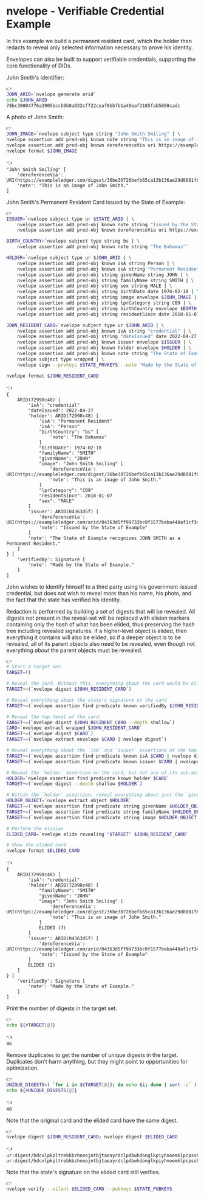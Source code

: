 # nvelope - Verifiable Credential Example

In this example we build a permanent resident card, which the holder then redacts to reveal only selected information necessary to prove his identity.

Envelopes can also be built to support verifiable credentials, supporting the core functionality of DIDs.

John Smith's identifier:

```bash
👉
JOHN_ARID=`nvelope generate arid`
echo $JOHN_ARID
78bc30004776a3905bccb9b8a032cf722ceaf0bbfb1a49eaf3185fab5808cadc
```

A photo of John Smith:

```bash
👉
JOHN_IMAGE=`nvelope subject type string "John Smith Smiling" | \
nvelope assertion add pred-obj known note string "This is an image of John Smith." | \
nvelope assertion add pred-obj known dereferenceVia uri https://exampleledger.com/digest/36be30726befb65ca13b136ae29d8081f64792c2702415eb60ad1c56ed33c999`
nvelope format $JOHN_IMAGE
```

```
👈
"John Smith Smiling" [
    'dereferenceVia': URI(https://exampleledger.com/digest/36be30726befb65ca13b136ae29d8081f64792c2702415eb60ad1c56ed33c999)
    'note': "This is an image of John Smith."
]
```

John Smith's Permanent Resident Card issued by the State of Example:

```bash
👉
ISSUER=`nvelope subject type ur $STATE_ARID | \
    nvelope assertion add pred-obj known note string "Issued by the State of Example" | \
    nvelope assertion add pred-obj known dereferenceVia uri https://exampleledger.com/arid/04363d5ff99733bc0f1577baba440af1cf344ad9e454fad9d128c00fef6505e8`

BIRTH_COUNTRY=`nvelope subject type string bs | \
    nvelope assertion add pred-obj known note string "The Bahamas"`

HOLDER=`nvelope subject type ur $JOHN_ARID | \
    nvelope assertion add pred-obj known isA string Person | \
    nvelope assertion add pred-obj known isA string "Permanent Resident" | \
    nvelope assertion add pred-obj string givenName string JOHN | \
    nvelope assertion add pred-obj string familyName string SMITH | \
    nvelope assertion add pred-obj string sex string MALE | \
    nvelope assertion add pred-obj string birthDate date 1974-02-18 | \
    nvelope assertion add pred-obj string image envelope $JOHN_IMAGE | \
    nvelope assertion add pred-obj string lprCategory string C09 | \
    nvelope assertion add pred-obj string birthCountry envelope $BIRTH_COUNTRY | \
    nvelope assertion add pred-obj string residentSince date 2018-01-07`

JOHN_RESIDENT_CARD=`nvelope subject type ur $JOHN_ARID | \
    nvelope assertion add pred-obj known isA string "credential" | \
    nvelope assertion add pred-obj string "dateIssued" date 2022-04-27 | \
    nvelope assertion add pred-obj known issuer envelope $ISSUER | \
    nvelope assertion add pred-obj known holder envelope $HOLDER | \
    nvelope assertion add pred-obj known note string "The State of Example recognizes JOHN SMITH as a Permanent Resident." | \
    nvelope subject type wrapped | \
    nvelope sign --prvkeys $STATE_PRVKEYS --note "Made by the State of Example."`

nvelope format $JOHN_RESIDENT_CARD
```

```
👈
{
    ARID(72998c48) [
        'isA': "credential"
        "dateIssued": 2022-04-27
        'holder': ARID(72998c48) [
            'isA': "Permanent Resident"
            'isA': "Person"
            "birthCountry": "bs" [
                'note': "The Bahamas"
            ]
            "birthDate": 1974-02-18
            "familyName": "SMITH"
            "givenName": "JOHN"
            "image": "John Smith Smiling" [
                'dereferenceVia': URI(https://exampleledger.com/digest/36be30726befb65ca13b136ae29d8081f64792c2702415eb60ad1c56ed33c999)
                'note': "This is an image of John Smith."
            ]
            "lprCategory": "C09"
            "residentSince": 2018-01-07
            "sex": "MALE"
        ]
        'issuer': ARID(04363d5f) [
            'dereferenceVia': URI(https://exampleledger.com/arid/04363d5ff99733bc0f1577baba440af1cf344ad9e454fad9d128c00fef6505e8)
            'note': "Issued by the State of Example"
        ]
        'note': "The State of Example recognizes JOHN SMITH as a Permanent Resident."
    ]
} [
    'verifiedBy': Signature [
        'note': "Made by the State of Example."
    ]
]
```

John wishes to identify himself to a third party using his government-issued credential, but does not wish to reveal more than his name, his photo, and the fact that the state has verified his identity.

Redaction is performed by building a set of digests that will be revealed. All digests not present in the reveal-set will be replaced with elision markers containing only the hash of what has been elided, thus preserving the hash tree including revealed signatures. If a higher-level object is elided, then everything it contains will also be elided, so if a deeper object is to be revealed, all of its parent objects also need to be revealed, even though not everything *about* the parent objects must be revealed.

```bash
👉
# Start a target set.
TARGET=()

# Reveal the card. Without this, everything about the card would be elided.
TARGET+=(`nvelope digest $JOHN_RESIDENT_CARD`)

# Reveal everything about the state's signature on the card
TARGET+=(`nvelope assertion find predicate known verifiedBy $JOHN_RESIDENT_CARD | nvelope digest --depth deep`)

# Reveal the top level of the card.
TARGET+=(`nvelope digest $JOHN_RESIDENT_CARD --depth shallow`)
CARD=`nvelope extract wrapped $JOHN_RESIDENT_CARD`
TARGET+=(`nvelope digest $CARD`)
TARGET+=(`nvelope extract envelope $CARD | nvelope digest`)

# Reveal everything about the `isA` and `issuer` assertions at the top level of the card.
TARGET+=(`nvelope assertion find predicate known isA $CARD | nvelope digest --depth deep`)
TARGET+=(`nvelope assertion find predicate known issuer $CARD | nvelope digest --depth deep`)

# Reveal the `holder` assertion on the card, but not any of its sub-assertions.
HOLDER=`nvelope assertion find predicate known holder $CARD`
TARGET+=(`nvelope digest --depth shallow $HOLDER`)

# Within the `holder` assertion, reveal everything about just the `givenName`, `familyName`, and `image` assertions.
HOLDER_OBJECT=`nvelope extract object $HOLDER`
TARGET+=(`nvelope assertion find predicate string givenName $HOLDER_OBJECT | nvelope digest --depth deep`)
TARGET+=(`nvelope assertion find predicate string familyName $HOLDER_OBJECT | nvelope digest --depth deep`)
TARGET+=(`nvelope assertion find predicate string image $HOLDER_OBJECT | nvelope digest --depth deep`)

# Perform the elision
ELIDED_CARD=`nvelope elide revealing "$TARGET" $JOHN_RESIDENT_CARD`

# Show the elided card
nvelope format $ELIDED_CARD
```

```
👈
{
    ARID(72998c48) [
        'isA': "credential"
        'holder': ARID(72998c48) [
            "familyName": "SMITH"
            "givenName": "JOHN"
            "image": "John Smith Smiling" [
                'dereferenceVia': URI(https://exampleledger.com/digest/36be30726befb65ca13b136ae29d8081f64792c2702415eb60ad1c56ed33c999)
                'note': "This is an image of John Smith."
            ]
            ELIDED (7)
        ]
        'issuer': ARID(04363d5f) [
            'dereferenceVia': URI(https://exampleledger.com/arid/04363d5ff99733bc0f1577baba440af1cf344ad9e454fad9d128c00fef6505e8)
            'note': "Issued by the State of Example"
        ]
        ELIDED (2)
    ]
} [
    'verifiedBy': Signature [
        'note': "Made by the State of Example."
    ]
]
```

Print the number of digests in the target set.

```bash
👉
echo ${#TARGET[@]}
```

```
👈
46
```

Remove duplicates to get the number of unique digests in the target. Duplicates don't harm anything, but they might point to opportunities for optimization.

```bash
👉
UNIQUE_DIGESTS=( `for i in ${TARGET[@]}; do echo $i; done | sort -u` )
echo ${#UNIQUE_DIGESTS[@]}
```

```
👈
40
```

Note that the original card and the elided card have the same digest.

```bash
👉
nvelope digest $JOHN_RESIDENT_CARD; nvelope digest $ELIDED_CARD
```

```
👈
ur:digest/hdcxlpkpltrebkbzhneojntbjtaeayrdclpdbwhdonglkpiyhnoemklpcpsskogufgtkzmtywsid
ur:digest/hdcxlpkpltrebkbzhneojntbjtaeayrdclpdbwhdonglkpiyhnoemklpcpsskogufgtkzmtywsid
```

Note that the state's signature on the elided card still verifies.

```bash
👉
nvelope verify --silent $ELIDED_CARD --pubkeys $STATE_PUBKEYS
```
